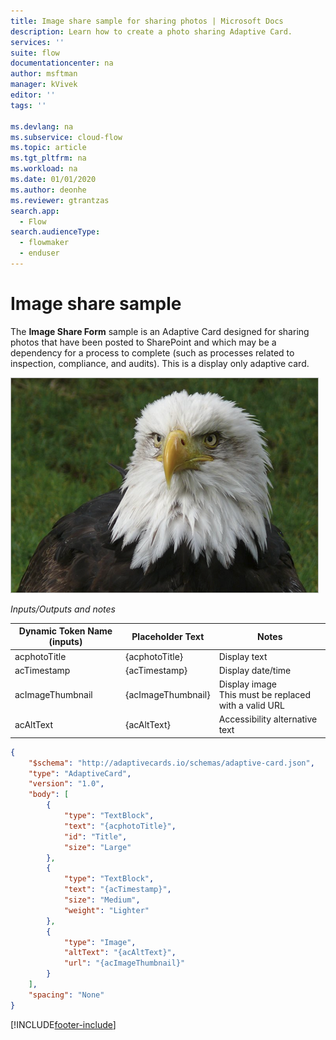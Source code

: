```yaml
---
title: Image share sample for sharing photos | Microsoft Docs
description: Learn how to create a photo sharing Adaptive Card.
services: ''
suite: flow
documentationcenter: na
author: msftman
manager: kVivek
editor: ''
tags: ''

ms.devlang: na
ms.subservice: cloud-flow
ms.topic: article
ms.tgt_pltfrm: na
ms.workload: na
ms.date: 01/01/2020
ms.author: deonhe
ms.reviewer: gtrantzas
search.app: 
  - Flow
search.audienceType: 
  - flowmaker
  - enduser
---
```

# Image share sample 

The **Image Share Form** sample is an Adaptive Card designed for sharing photos that have been posted to SharePoint and which may be a dependency for a process to complete (such as processes related to inspection, compliance, and audits). This is a display only adaptive card.

![Display only adaptive card.](media/adaptive-cards/image-share.png)

*Inputs/Outputs and notes*

| Dynamic Token Name (inputs) | Placeholder Text   | Notes                                              |
|-----------------------------|--------------------|-----------------------------------------------------|
| acphotoTitle                | {acphotoTitle}     | Display text                                        |
| acTimestamp                 | {acTimestamp}      | Display date/time                                   |
| acImageThumbnail            | {acImageThumbnail} | Display image <br>This must be replaced with a valid URL|
| acAltText                   | {acAltText}        | Accessibility alternative text                      |

``` json
{
    "$schema": "http://adaptivecards.io/schemas/adaptive-card.json",
    "type": "AdaptiveCard",
    "version": "1.0",
    "body": [
        {
            "type": "TextBlock",
            "text": "{acphotoTitle}",
            "id": "Title",
            "size": "Large"
        },
        {
            "type": "TextBlock",
            "text": "{acTimestamp}",
            "size": "Medium",
            "weight": "Lighter"
        },
        {
            "type": "Image",
            "altText": "{acAltText}",
            "url": "{acImageThumbnail}"
        }
    ],
    "spacing": "None"
}
```




[!INCLUDE[footer-include](includes/footer-banner.md)]